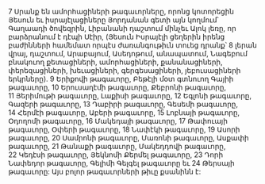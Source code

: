 7 Սրանք են ամորհացիների թագաւորները, որոնց կոտորեցին Յեսուն եւ իսրայէլացիները Յորդանան գետի այն կողմում՝ Գաղաադի ծովեզրին, Լիբանանի դաշտում մինչեւ Ալոկ լեռը, որ բարձրանում է դէպի Սէիր, (Յեսուն Իսրայէլի ցեղերին իրենց բաժինների համեմատ որպէս ժառանգութիւն տուեց դրանք՝ 8 լերան վրայ, դաշտում, Արաբայում, Ասեդոթում, անապատում, Նագեբում բնակուող քետացիների, ամորհացիների, քանանացիների, փերեզացիների, խեւացիների, գերգեսացիների, յեբուսացիների երկրները). 9 Երիքովի թագաւորը, Բեթէլի մօտ գտնուող Գայիի թագաւորը, 10 Երուսաղէմի թագաւորը, Քեբրոնի թագաւորը, 11 Յերիմութի թագաւորը, Լաքիսի թագաւորը, 12 Եգլոնի թագաւորը, Գազերի թագաւորը, 13 Դաբիրի թագաւորը, Գեսեմի թագաւորը, 14 Հերմէի թագաւորը, Աբերի թագաւորը, 15 Լոբնայի թագաւորը, Օդողոմի թագաւորը, 16 Մակեդայի թագաւորը, 17 Թափուայի թագաւորը, Օփերի թագաւորը, 18 Նափէկի թագաւորը, 19 Ասորի թագաւորը, 20 Սամրոնի թագաւորը, Մառոնի թագաւորը, Ասքափի թագաւորը, 21 Թանաքի թագաւորը, Մակեդդովի թագաւորը, 22 Կեդէսի թագաւորը, Յեկնոմի Քերմել թագաւորը, 23 Դորի Նափեդոր թագաւորը, Գելիմի Գելգել թագաւորը եւ 24 Թերսայի թագաւորը: Այս բոլոր թագաւորների թիւը քսանինն է:
